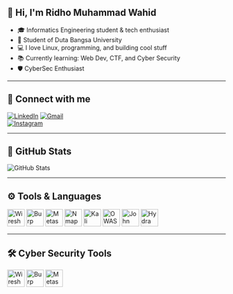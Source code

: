 ## 👋 Hi, I'm Ridho Muhammad Wahid  

- 🎓 Informatics Engineering student & tech enthusiast  
- 🏫 Student of Duta Bangsa University  
- 💻 I love Linux, programming, and building cool stuff  
- 📚 Currently learning: Web Dev, CTF, and Cyber Security  
- 🛡️ CyberSec Enthusiast  

---

## 🔗 Connect with me

[![LinkedIn](https://img.shields.io/badge/-LinkedIn-blue?style=flat&logo=linkedin)]([https://linkedin.com/in/ridho-muhammad-wahid](https://www.linkedin.com/in/ridho-muhammad-wahid-b50761344/))  
[![Gmail](https://img.shields.io/badge/-Gmail-D14836?style=flat&logo=gmail&logoColor=white)](mailto:ridhoyaka999@gmail.com)  
[![Instagram](https://img.shields.io/badge/-Instagram-E4405F?style=flat&logo=instagram&logoColor=white)](https://instagram.com/ridhoyaka_)

---

## 🚀 GitHub Stats

![GitHub Stats](https://github-readme-stats.vercel.app/api?username=ridhoyaka&show_icons=true&hide_title=true&count_private=true&hide=prs&theme=radical)

---

## ⚙️ Tools & Languages

<p>
  <img src="https://img.icons8.com/color/48/000000/wireshark.png" title="Wireshark" width="40" height="40"/>
  <img src="https://img.icons8.com/ios-filled/50/fa314a/burp-suite.png" title="Burp Suite" width="40" height="40"/>
  <img src="https://img.icons8.com/ios-filled/50/fa314a/metasploit.png" title="Metasploit" width="40" height="40"/>
  <img src="https://img.icons8.com/ios-filled/50/00e676/nmap.png" title="Nmap" width="40" height="40"/>
  <img src="https://upload.wikimedia.org/wikipedia/commons/4/4b/Logo-kali-linux.png" title="Kali Linux" width="40" height="40"/>
  <img src="https://upload.wikimedia.org/wikipedia/commons/2/20/OWASP_logo.svg" title="OWASP ZAP" width="40" height="40"/>
  <img src="https://upload.wikimedia.org/wikipedia/commons/6/6b/John_the_Ripper_logo.png" title="John the Ripper" width="40" height="40"/>
  <img src="https://upload.wikimedia.org/wikipedia/commons/9/97/Hydra-logo.png" title="Hydra" width="40" height="40"/>
</p>

---

## 🛠️ Cyber Security Tools

<p>
  <img src="https://img.icons8.com/color/48/000000/wireshark.png" title="Wireshark" width="40" height="40"/>
  <img src="https://img.icons8.com/ios-filled/50/fa314a/burp-suite.png" title="Burp Suite" width="40" height="40"/>
  <img src="https://img.icons8.com/ios-filled/50/fa314a/metasploit.png" title="Metasploit" width="40" height="40"/>
</p>
